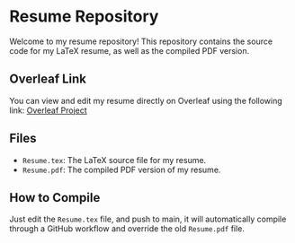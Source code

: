 # Resume Repository

Welcome to my resume repository! This repository contains the source code for my LaTeX resume, as well as the compiled PDF version.

## Overleaf Link

You can view and edit my resume directly on Overleaf using the following link:
[Overleaf Project](https://www.overleaf.com/project/68421e93ff955b76deb104f0)

## Files

- `Resume.tex`: The LaTeX source file for my resume.
- `Resume.pdf`: The compiled PDF version of my resume.

## How to Compile

Just edit the `Resume.tex` file, and push to main, it will automatically compile through a GitHub workflow and override the old `Resume.pdf` file.
